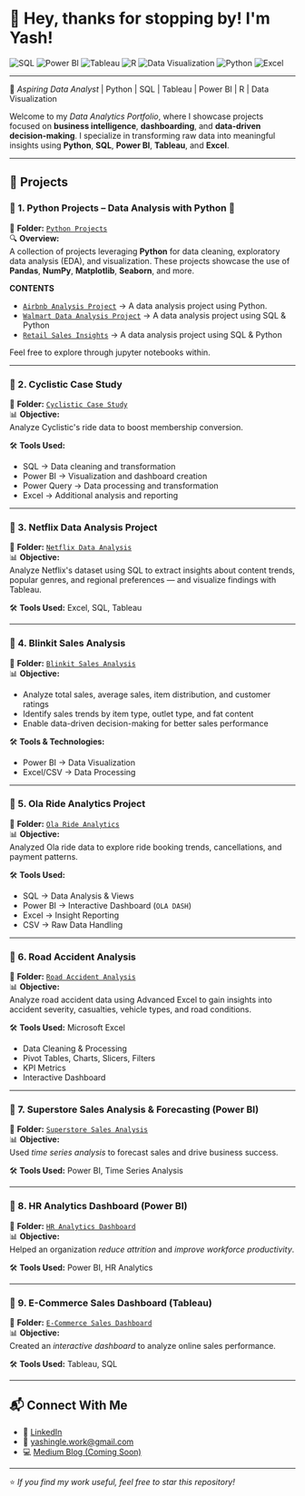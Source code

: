 # 👋 Hey, thanks for stopping by! I'm Yash!  

![SQL](https://img.shields.io/badge/SQL-Used-blue?logo=postgresql)
![Power BI](https://img.shields.io/badge/Power%20BI-Used-yellow?logo=powerbi)
![Tableau](https://img.shields.io/badge/Tableau-Used-blue?logo=tableau)
![R](https://img.shields.io/badge/R-Used-blue?logo=r)
![Data Visualization](https://img.shields.io/badge/Data%20Visualization-Used-blue?logo=chart)
![Python](https://img.shields.io/badge/Python-Used-blue?logo=python)
![Excel](https://img.shields.io/badge/Excel-Used-blue?logo=microsoft-excel)

---

🚀 *Aspiring Data Analyst* | Python | SQL | Tableau | Power BI | R | Data Visualization  

Welcome to my *Data Analytics Portfolio*, where I showcase projects focused on **business intelligence**, **dashboarding**, and **data-driven decision-making**. I specialize in transforming raw data into meaningful insights using **Python**, **SQL**, **Power BI**, **Tableau**, and **Excel**.

---

## 📁 Projects  

### 📌 1. Python Projects – Data Analysis with Python 🐍
📂 **Folder:** [`Python Projects`](https://github.com/Yashingle24/Data-Analytics-Portfolio/tree/main/Python%20Projects)  
🔍 **Overview:**  
A collection of projects leveraging **Python** for data cleaning, exploratory data analysis (EDA), and visualization. These projects showcase the use of **Pandas**, **NumPy**, **Matplotlib**, **Seaborn**, and more.

**CONTENTS**
- [`Airbnb Analysis Project`](https://github.com/Yashingle24/Data-Analytics-Portfolio/tree/main/Python%20Projects/AIRBNB) → A data analysis project using Python.
- [`Walmart Data Analysis Project`](https://github.com/Yashingle24/Data-Analytics-Portfolio/tree/main/Python%20Projects/Walmart%20Data%20Analysis) → A data analysis project using SQL & Python
- [`Retail Sales Insights`](https://github.com/Yashingle24/Data-Analytics-Portfolio/tree/main/Python%20Projects/Retail%20Analytics%20(Python%2C%20SQL))  → A data analysis project using SQL & Python

Feel free to explore through jupyter notebooks within.

---

### 📌 2. Cyclistic Case Study  
📂 **Folder:** [`Cyclistic Case Study`](https://github.com/Yashingle24/Data-Analytics-Portfolio/tree/main/Cyclistic-Case-Study)  
📊 **Objective:**  
Analyze Cyclistic's ride data to boost membership conversion.  

🛠️ **Tools Used:**  
- SQL → Data cleaning and transformation  
- Power BI → Visualization and dashboard creation  
- Power Query → Data processing and transformation  
- Excel → Additional analysis and reporting  

---

### 📌 3. Netflix Data Analysis Project  
📂 **Folder:** [`Netflix Data Analysis`](https://github.com/Yashingle24/Data-Analytics-Portfolio/tree/main/Netflix_-SQL-project)  
📊 **Objective:**  
Analyze Netflix's dataset using SQL to extract insights about content trends, popular genres, and regional preferences — and visualize findings with Tableau.  

🛠️ **Tools Used:** Excel, SQL, Tableau    

---

### 📌 4. Blinkit Sales Analysis  
📂 **Folder:** [`Blinkit Sales Analysis`](https://github.com/Yashingle24/Data-Analytics-Portfolio/tree/main/Blinkit-Sales-Analysis)  
📊 **Objective:**  
- Analyze total sales, average sales, item distribution, and customer ratings  
- Identify sales trends by item type, outlet type, and fat content  
- Enable data-driven decision-making for better sales performance  

🛠️ **Tools & Technologies:**  
- Power BI → Data Visualization  
- Excel/CSV → Data Processing  

---

### 📌 5. Ola Ride Analytics Project  
📂 **Folder:** [`Ola Ride Analytics`](https://github.com/Yashingle24/Data-Analytics-Portfolio/tree/main/Ola%20Rides%20Analysis)  
📊 **Objective:**  
Analyzed Ola ride data to explore ride booking trends, cancellations, and payment patterns.  
 
🛠️ **Tools Used:**  
- SQL → Data Analysis & Views  
- Power BI → Interactive Dashboard (`OLA DASH`)  
- Excel → Insight Reporting  
- CSV → Raw Data Handling  

---

### 📌 6. Road Accident Analysis  
📂 **Folder:** [`Road Accident Analysis`](https://github.com/Yashingle24/Data-Analytics-Portfolio/tree/main/Road%20Accident%20Analysis)  
📊 **Objective:**  
Analyze road accident data using Advanced Excel to gain insights into accident severity, casualties, vehicle types, and road conditions.  

🛠️ **Tools Used:** Microsoft Excel  
- Data Cleaning & Processing  
- Pivot Tables, Charts, Slicers, Filters  
- KPI Metrics  
- Interactive Dashboard  

---

### 📌 7. Superstore Sales Analysis & Forecasting (Power BI)  
📂 **Folder:** [`Superstore Sales Analysis`](https://github.com/Yashingle24/Data-Analytics-Portfolio/tree/main/Superstore%20Sales%20Analysis)  
📊 **Objective:**  
Used *time series analysis* to forecast sales and drive business success.  

🛠️ **Tools Used:** Power BI, Time Series Analysis    

---

### 📌 8. HR Analytics Dashboard (Power BI)  
📂 **Folder:** [`HR Analytics Dashboard`](https://github.com/Yashingle24/Data-Analytics-Portfolio/tree/main/HR%20Analytics)  
📊 **Objective:**  
Helped an organization *reduce attrition* and *improve workforce productivity*.  

🛠️ **Tools Used:** Power BI, HR Analytics   

---

### 📌 9. E-Commerce Sales Dashboard (Tableau)  
📂 **Folder:** [`E-Commerce Sales Dashboard`](https://github.com/Yashingle24/Data-Analytics-Portfolio/tree/main/E-Commerce%20Sales)  
📊 **Objective:**  
Created an *interactive dashboard* to analyze online sales performance.  

🛠️ **Tools Used:** Tableau, SQL  

---


## 📬 Connect With Me  
- 🔗 [LinkedIn](https://www.linkedin.com/in/yashingle24)  
- 📧 yashingle.work@gmail.com  
- 💻 [Medium Blog (Coming Soon)](#)  

---

⭐ *If you find my work useful, feel free to star this repository!*  

